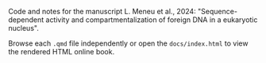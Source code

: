 Code and notes for the manuscript L. Meneu et al., 2024: "Sequence-dependent activity and compartmentalization of foreign DNA in a eukaryotic nucleus".

Browse each `.qmd` file independently or open the `docs/index.html` to 
view the rendered HTML online book. 
